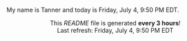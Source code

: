 My name is Tanner and today is Friday, July 4, 9:50 PM EDT.

<p align="center">This <i>README</i> file is generated <b>every 3 hours</b>!</br>Last refresh: Friday, July 4, 9:50 PM EDT<br /></p>
